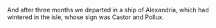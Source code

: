 And after three months we departed in a ship of Alexandria, which had wintered in the isle, whose sign was Castor and Pollux.
